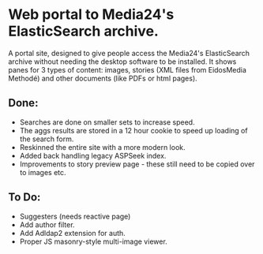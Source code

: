 # Web portal to Media24's ElasticSearch archive.

A portal site, designed to give people access the Media24's ElasticSearch archive without needing the desktop software to be installed. It shows panes for 3 types of content: images, stories (XML files from EidosMedia Methodé) and other documents (like PDFs or html pages).

## Done:
* Searches are done on smaller sets to increase speed.
* The aggs results are stored in a 12 hour cookie to speed up loading of the search form.
* Reskinned the entire site with a more modern look.
* Added back handling legacy ASPSeek index.
* Improvements to story preview page - these still need to be copied over to images etc.

## To Do:

* Suggesters (needs reactive page)
* Add author filter.
* Add Adldap2 extension for auth.
* Proper JS masonry-style multi-image viewer.
